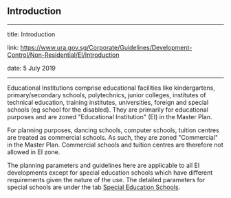 ## Introduction
---
title: Introduction

link: https://www.ura.gov.sg/Corporate/Guidelines/Development-Control/Non-Residential/EI/Introduction

date: 5 July 2019

---


Educational Institutions comprise educational facilities like kindergartens, primary/secondary schools, polytechnics, junior colleges, institutes of technical education, training institutes, universities, foreign and special schools (eg school for the disabled). They are primarily for educational purposes and are zoned "Educational Institution" (EI) in the Master Plan.

For planning purposes, dancing schools, computer schools, tuition centres are treated as commercial schools. As such, they are zoned "Commercial" in the Master Plan. Commercial schools and tuition centres are therefore not allowed in EI zone.

The planning parameters and guidelines here are applicable to all EI developments except for special education schools which have different requirements given the nature of the use. The detailed parameters for special schools are under the tab [Special Education Schools](https://www.ura.gov.sg/Corporate/Guidelines/Development-Control/Non-Residential/EI/Special-Education-Schools).



